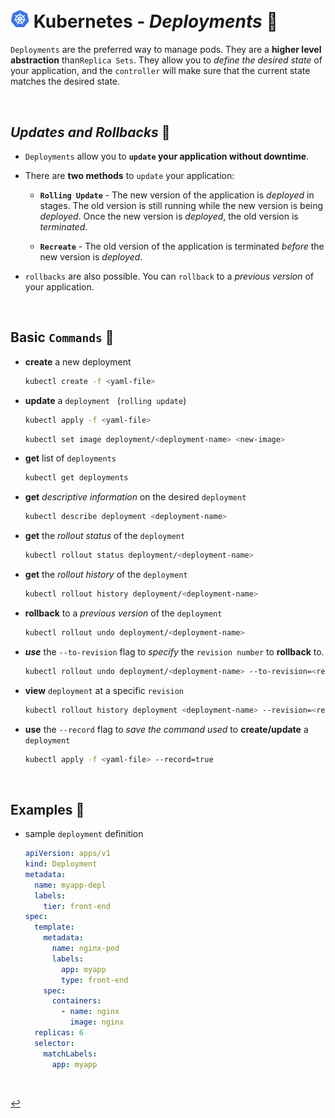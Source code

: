 # <img src="../../00-resources/img/k8s.png" width="30px"> **Kubernetes** - ***Deployments*** 🚀

`Deployments` are the preferred way to manage pods. They are a **higher level abstraction** than`Replica Sets`. They allow you to *define the desired state* of your application, and the `controller` will make sure that the current state matches the desired state.

<br>

## ***Updates*** *and* ***Rollbacks*** 🔄


* `Deployments` allow you to **`update` your application without downtime**.

* There are **two methods** to `update` your application:

  * **`Rolling Update`** - The new version of the application is *deployed* in stages. The old version is still running while the new version is being *deployed*. Once the new version is *deployed*, the old version is *terminated*.

  * **`Recreate`** - The old version of the application is terminated *before* the new version is *deployed*.

* `rollbacks` are also possible. You can `rollback` to a *previous version* of your application.

<br>

## **Basic** `Commands` 📝

* **create** a new deployment

  ```bash
  kubectl create -f <yaml-file>
  ```

* **update** a `deployment` &nbsp; (`rolling update`)

  ```bash
  kubectl apply -f <yaml-file>
  ```

  ```bash
  kubectl set image deployment/<deployment-name> <new-image>
  ```

* **get** list of `deployments`

  ```bash
  kubectl get deployments
  ```

* **get** *descriptive information* on the desired `deployment`

  ```bash
  kubectl describe deployment <deployment-name>
  ```

* **get** the *rollout status* of the `deployment`

  ```bash
  kubectl rollout status deployment/<deployment-name>
  ```

* **get** the *rollout history* of the `deployment`

  ```bash
  kubectl rollout history deployment/<deployment-name>
  ```

* **rollback** to a *previous version* of the `deployment`

  ```bash
  kubectl rollout undo deployment/<deployment-name>
  ```

* ***use*** the `--to-revision` flag to *specify* the `revision number` to **rollback** to.

  ```bash
  kubectl rollout undo deployment/<deployment-name> --to-revision=<revision-number>
  ```

* **view** `deployment` at a specific `revision`

  ```bash
  kubectl rollout history deployment <deployment-name> --revision=<revision-number>
  ```

* **use** the `--record` flag to *save the command used* to **create/update** a `deployment`

  ```bash
  kubectl apply -f <yaml-file> --record=true
  ```

<br />

## **Examples** 🧩

* sample `deployment` definition

  ```yaml
  apiVersion: apps/v1
  kind: Deployment
  metadata:
    name: myapp-depl
    labels:
      tier: front-end
  spec: 
    template:
      metadata:
        name: nginx-pod
        labels:
          app: myapp
          type: front-end
      spec:
        containers:
          - name: nginx
            image: nginx
    replicas: 6
    selector: 
      matchLabels:
        app: myapp
  ```

<br>

[↩️](../)
